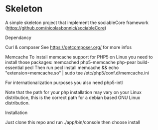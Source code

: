 Skeleton
============

A simple skeleton project that implement the sociableCore framework (https://github.com/nicolasbonnici/sociableCore)

Dependancy

Curl & composer
See https://getcomposer.org/ for more infos

Memcache
To install memcache support for PHP5 on Linux you need to install those packages: memcached php5-memcache php-pear build-essential pecl
Then run 
pecl install memcache && echo "extension=memcache.so" | sudo tee /etc/php5/conf.d/memcache.ini

For internationalization purposes you also need php5-intl

Note that the path for your php installation may vary on your Linux distribution, this is the correct path for a debian based GNU Linux distribution.

Installation

Just clone this repo and run ./app/bin/console then choose install

